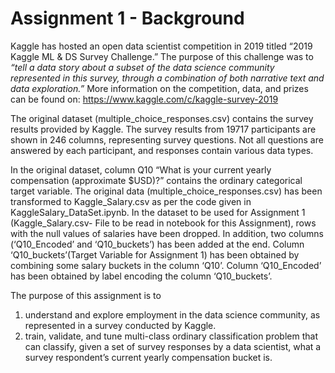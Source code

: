 # Assignment 1 - Background

Kaggle has hosted an open data scientist competition in 2019 titled “2019 Kaggle ML & DS Survey Challenge.” The purpose of this challenge was to *“tell a data story about a subset of the data science community represented in this survey, through a combination of both narrative text and data exploration.”* More information on the competition, data, and prizes can be found on: https://www.kaggle.com/c/kaggle-survey-2019

The original dataset (multiple_choice_responses.csv) contains the survey results provided by Kaggle. The survey results from 19717 participants are shown in 246 columns, representing survey questions. Not all questions are answered by each participant, and responses contain various data types.

In the original dataset, column Q10 “What is your current yearly compensation (approximate $USD)?” contains the ordinary categorical target variable. The original data (multiple_choice_responses.csv) has been transformed to Kaggle_Salary.csv as per the code given in KaggleSalary_DataSet.ipynb. In the dataset to be used for Assignment 1 (Kaggle_Salary.csv- File to be read in notebook for this Assignment), rows with the null values of salaries have been dropped. In addition, two columns (‘Q10_Encoded’ and ‘Q10_buckets’) has been added at the end. Column ‘Q10_buckets’(Target Variable for Assignment 1) has been obtained by combining some salary buckets in the column ‘Q10’. Column ‘Q10_Encoded’ has been obtained by label encoding the column ‘Q10_buckets’.

The purpose of this assignment is to
1) understand and explore employment in the data science community, as represented in a survey conducted by Kaggle.
2) train, validate, and tune multi-class ordinary classification problem that can classify, given a set of survey responses by a data scientist, what a survey respondent’s current yearly compensation bucket is.
